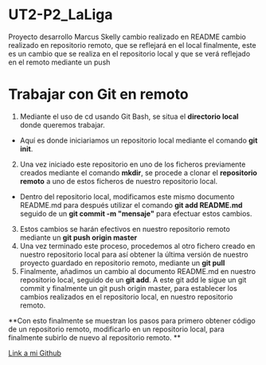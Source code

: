 # UT2-P2_LaLiga

﻿Proyecto desarrollo Marcus Skelly
cambio realizado en README
cambio realizado en repositorio remoto, que se reflejará en el local
finalmente, este es un cambio que se realiza en el repositorio local y que se verá reflejado en el remoto mediante un push

# Trabajar con Git en remoto
1. Mediante el uso de cd usando Git Bash, se situa el **directorio local** donde queremos trabajar.
*   Aquí es donde iniciariamos un repositorio local mediante el comando **git init**.
2. Una vez iniciado este repositorio en uno de los ficheros previamente creados mediante el comando **mkdir**, se procede a clonar el **repositorio remoto** a uno de estos ficheros de nuestro repositorio local.
* Dentro del repositorio local, modificamos este mismo documento README.md para después utilizar el comando **git add README.md** seguido de un **git commit -m "mensaje"** para efectuar estos cambios.
3. Estos cambios se harán efectivos en nuestro repositorio remoto mediante un **git push origin master**
4. Una vez terminado este proceso, procedemos al otro fichero creado en nuestro repositorio local para así obtener la última versión de nuestro proyecto guardado en repositorio remoto, mediante un **git pull**
5. Finalmente, añadimos un cambio al documento README.md en nuestro repositorio local, seguido de un **git add**. A este git add le sigue un git commit y finalmente un git push origin master, para establecer los cambios realizados en el repositorio local, en nuestro repositorio remoto.

**Con esto finalmente se muestran los pasos para primero obtener código de un repositorio remoto, modificarlo en un repositorio local, para finalmente subirlo de nuevo al repositorio remoto. **

[Link a mi Github](https://github.com/marcusskelly/UT2-P2_LaLiga)
